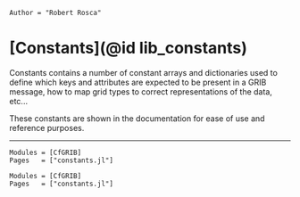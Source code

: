 ```@meta
Author = "Robert Rosca"
```

# [Constants](@id lib_constants)

Constants contains a number of constant arrays and dictionaries used to define
which keys and attributes are expected to be present in a GRIB message, how to
map grid types to correct representations of the data, etc...

These constants are shown in the documentation for ease of use and reference
purposes.

---

```@index
Modules = [CfGRIB]
Pages   = ["constants.jl"]
```

```@autodocs
Modules = [CfGRIB]
Pages   = ["constants.jl"]
```
